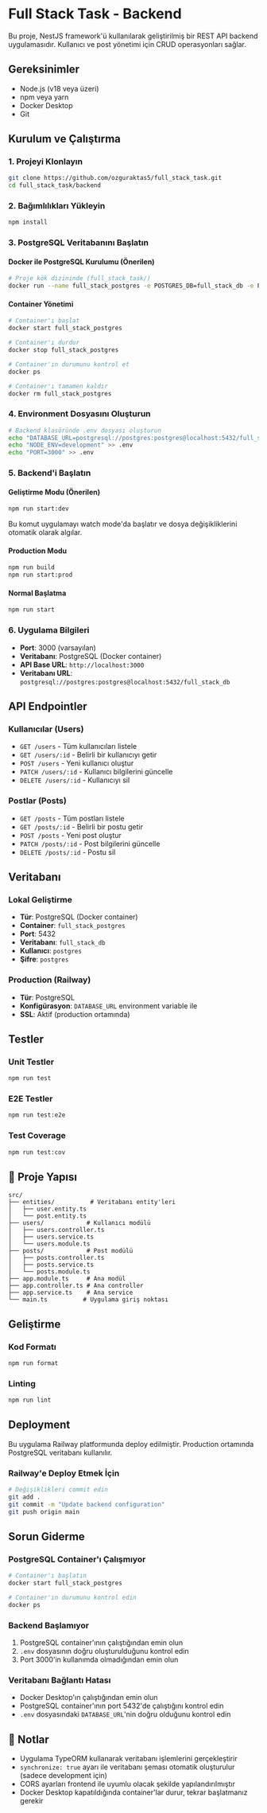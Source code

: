 # Full Stack Task - Backend

Bu proje, NestJS framework'ü kullanılarak geliştirilmiş bir REST API backend uygulamasıdır. Kullanıcı ve post yönetimi için CRUD operasyonları sağlar.

## Gereksinimler

- Node.js (v18 veya üzeri)
- npm veya yarn
- Docker Desktop
- Git

## Kurulum ve Çalıştırma

### 1. Projeyi Klonlayın
```bash
git clone https://github.com/ozguraktas5/full_stack_task.git
cd full_stack_task/backend
```

### 2. Bağımlılıkları Yükleyin
```bash
npm install
```

### 3. PostgreSQL Veritabanını Başlatın

#### Docker ile PostgreSQL Kurulumu (Önerilen)
```bash
# Proje kök dizininde (full_stack_task/)
docker run --name full_stack_postgres -e POSTGRES_DB=full_stack_db -e POSTGRES_USER=postgres -e POSTGRES_PASSWORD=postgres -p 5432:5432 -d postgres:15
```

#### Container Yönetimi
```bash
# Container'ı başlat
docker start full_stack_postgres

# Container'ı durdur
docker stop full_stack_postgres

# Container'ın durumunu kontrol et
docker ps

# Container'ı tamamen kaldır
docker rm full_stack_postgres
```

### 4. Environment Dosyasını Oluşturun
```bash
# Backend klasöründe .env dosyası oluşturun
echo "DATABASE_URL=postgresql://postgres:postgres@localhost:5432/full_stack_db" > .env
echo "NODE_ENV=development" >> .env
echo "PORT=3000" >> .env
```

### 5. Backend'i Başlatın

#### Geliştirme Modu (Önerilen)
```bash
npm run start:dev
```
Bu komut uygulamayı watch mode'da başlatır ve dosya değişikliklerini otomatik olarak algılar.

#### Production Modu
```bash
npm run build
npm run start:prod
```

#### Normal Başlatma
```bash
npm run start
```

### 6. Uygulama Bilgileri
- **Port**: 3000 (varsayılan)
- **Veritabanı**: PostgreSQL (Docker container)
- **API Base URL**: `http://localhost:3000`
- **Veritabanı URL**: `postgresql://postgres:postgres@localhost:5432/full_stack_db`

## API Endpointler

### Kullanıcılar (Users)
- `GET /users` - Tüm kullanıcıları listele
- `GET /users/:id` - Belirli bir kullanıcıyı getir
- `POST /users` - Yeni kullanıcı oluştur
- `PATCH /users/:id` - Kullanıcı bilgilerini güncelle
- `DELETE /users/:id` - Kullanıcıyı sil

### Postlar (Posts)
- `GET /posts` - Tüm postları listele
- `GET /posts/:id` - Belirli bir postu getir
- `POST /posts` - Yeni post oluştur
- `PATCH /posts/:id` - Post bilgilerini güncelle
- `DELETE /posts/:id` - Postu sil

## Veritabanı

### Lokal Geliştirme
- **Tür**: PostgreSQL (Docker container)
- **Container**: `full_stack_postgres`
- **Port**: 5432
- **Veritabanı**: `full_stack_db`
- **Kullanıcı**: `postgres`
- **Şifre**: `postgres`

### Production (Railway)
- **Tür**: PostgreSQL
- **Konfigürasyon**: `DATABASE_URL` environment variable ile
- **SSL**: Aktif (production ortamında)

## Testler

### Unit Testler
```bash
npm run test
```

### E2E Testler
```bash
npm run test:e2e
```

### Test Coverage
```bash
npm run test:cov
```

## 📁 Proje Yapısı

```
src/
├── entities/          # Veritabanı entity'leri
│   ├── user.entity.ts
│   └── post.entity.ts
├── users/            # Kullanıcı modülü
│   ├── users.controller.ts
│   ├── users.service.ts
│   └── users.module.ts
├── posts/            # Post modülü
│   ├── posts.controller.ts
│   ├── posts.service.ts
│   └── posts.module.ts
├── app.module.ts     # Ana modül
├── app.controller.ts # Ana controller
├── app.service.ts    # Ana service
└── main.ts          # Uygulama giriş noktası
```

## Geliştirme

### Kod Formatı
```bash
npm run format
```

### Linting
```bash
npm run lint
```

## Deployment

Bu uygulama Railway platformunda deploy edilmiştir. Production ortamında PostgreSQL veritabanı kullanılır.

### Railway'e Deploy Etmek İçin
```bash
# Değişiklikleri commit edin
git add .
git commit -m "Update backend configuration"
git push origin main
```

## Sorun Giderme

### PostgreSQL Container'ı Çalışmıyor
```bash
# Container'ı başlatın
docker start full_stack_postgres

# Container'ın durumunu kontrol edin
docker ps
```

### Backend Başlamıyor
1. PostgreSQL container'ının çalıştığından emin olun
2. `.env` dosyasının doğru oluşturulduğunu kontrol edin
3. Port 3000'in kullanımda olmadığından emin olun

### Veritabanı Bağlantı Hatası
- Docker Desktop'ın çalıştığından emin olun
- PostgreSQL container'ının port 5432'de çalıştığını kontrol edin
- `.env` dosyasındaki `DATABASE_URL`'nin doğru olduğunu kontrol edin

## 📝 Notlar

- Uygulama TypeORM kullanarak veritabanı işlemlerini gerçekleştirir
- `synchronize: true` ayarı ile veritabanı şeması otomatik oluşturulur (sadece development için)
- CORS ayarları frontend ile uyumlu olacak şekilde yapılandırılmıştır
- Docker Desktop kapatıldığında container'lar durur, tekrar başlatmanız gerekir
